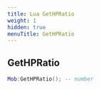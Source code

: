 ```yaml
---
title: Lua GetHPRatio
weight: 1
hidden: true
menuTitle: GetHPRatio
---
```

## GetHPRatio
```lua
Mob:GetHPRatio(); -- number
```